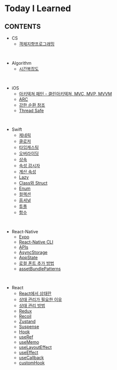 # Today I Learned

## CONTENTS

- CS
  - [객체지향프로그래밍](./CS/OOP/README.md)

<br/>

- Algorithm
  - [시간복잡도](./Algorithm/TimeComplexity/README.md)

<br/>

- iOS
  - [아키텍쳐 패턴 - 클린아키텍쳐, MVC, MVP, MVVM](./IOS/%08Architecture/README.md)
  - [ARC](./IOS/ARC/README.md)
  - [강한 순환 참조](./IOS/StrongReferenceCycle/README.md)
  - [Thread Safe](./IOS/ThreadSafe/README.md)

<br/>

- Swift
  - [제네릭](./Swift/Generic/README.md)
  - [클로저](./Swift/Closure/README.md)
  - [타입캐스팅](./Swift/%08Typecasting/README.md)
  - [오버라이딩](./Swift/Overriding/README.md)
  - [상속](./Swift/Inheritance/README.md)
  - [속성 감시자](./Swift/PropertyObserver/README.md)
  - [계산 속성](./Swift/ComputedProperties/README.md)
  - [Lazy](./Swift/Lazy/README.md)
  - [Class와 Struct](./Swift/ClassAndStruct/README.md)
  - [Enum](./Swift/Enum/README.md)
  - [컬렉션](./Swift/Collection/README.md)
  - [옵셔널](./Swift/Optional/README.md)
  - [튜플](./Swift/Tuple/README.md)
  - [함수](./Swift/Function/README.md)

<br/>

- React-Native
  - [Expo](./ReactNative/Environment/Expo/Readme.md)
  - [React-Native CLI](./ReactNative/Environment/React-Native-CLI/Readme.md)
  - [APIs](./ReactNative/API/Readme.md)
  - [AsyncStorage](./ReactNative/API/AsyncStorage/Readme.md)
  - [AppState](./ReactNative/API/AppState/Readme.md)
  - [로컬 폰트 추가 방법](./ReactNative/Build%2BDeploy/font/Readme.md)
  - [assetBundlePatterns](./ReactNative/Build%2BDeploy/assetBundlePatterns/Readme.md)

<br/>

- React
  - [React에서 상태란](./React/State/what/Readme.md)
  - [상태 관리가 필요한 이유](./React/State/why/Readme.md)
  - [상태 관리 방법](./React/State/how/Readme.md)
  - [Redux](./React/State/Redux/Readme.md)
  - [Recoil](./React/State/Recoil/Readme.md)
  - [Zustand](./React/React/State/Zustand/Readme.md)     
  - [Suspense](./React/Syntax/Suspense/Readme.md)
  - [Hook](./React/Hook/Readme.md)
  - [useRef](./React/Hook/useRef/Readme.md)
  - [useMemo](./React/Hook/useMemo/Readme.md)
  - [useLayoutEffect](./React/Hook/useLayoutEffect/Readme.md)
  - [useEffect](./React/Hook/useEffect/Readme.md)
  - [useCallback](./React/Hook/useCallback/Readme.md)
  - [customHook](./React/Hook/custom/Readme.md)